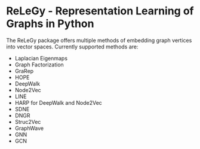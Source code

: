 # ReLeGy - Representation Learning of Graphs in Python
The ReLeGy package offers multiple methods of embedding graph vertices into vector spaces. Currently supported methods are:
* Laplacian Eigenmaps
* Graph Factorization
* GraRep
* HOPE
* DeepWalk
* Node2Vec
* LINE
* HARP for DeepWalk and Node2Vec
* SDNE
* DNGR
* Struc2Vec
* GraphWave
* GNN
* GCN
